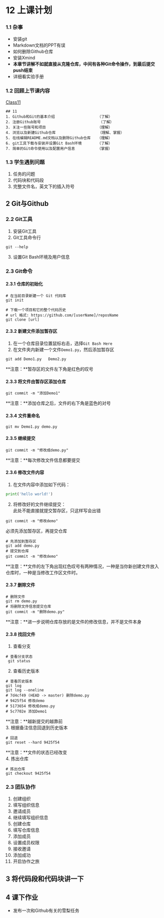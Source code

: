 # 12 上课计划  
### 1.1 杂事         
- 安装git      
- Markdown文档的PPT有误    
- 如何删除Github仓库   
- 安装Xmind   
- **本章节讲解不如就直接从克隆仓库，中间有各种Git命令操作，到最后提交push结束**    
- 详细看实验手册  

### 1.2 回顾上节课内容        
[Class11](../course-summary/Class11-20191111.txt)       
```
## 11          
1. Github和Git的基本介绍                   （了解）  
2. 注册Github账号                          （了解）   
3. 关注一些账号和项目                       （理解）   
4. 浏览以及新建Github仓库                   （理解、掌握）   
5. 在线编辑README.md文档以及删除Github仓库   （理解）   
6. git工具下载与安装并设置Git Bash环境       （了解）   
7. 简单的Git命令使用以及配置用户信息          （掌握）      
```

### 1.3 学生遇到问题     
1. 任务的问题   
2. 代码块和代码段  
3. 完整文件名，英文下的插入符号   


## 2 Git与Github        
### 2.2 Git工具       
1. 安装Git工具  
2. Git工具命令行  
```shell
git --help
```
3. 设置Git Bash环境及用户信息   

### 2.3 Git命令  
#### 2.3.1 仓库的初始化   
```shell
# 在当前目录新建一个 Git 代码库
git init

# 下载一个项目和它的整个代码历史
# url 格式: https://github.com/[userName]/reposName
git clone [url]
```
#### 2.3.2 新建文件添加暂存区     
1. 在一个仓库目录位置鼠标右击，选择`Git Bash Here`    
2. 在文件夹内新建一个文件`Demo1.py`，然后添加暂存区    
```shell
git add Demo1.py   Demo2.py 
```
**注意：**暂存区的文件左下角是红色的叹号    

#### 2.3.3 将文件由暂存区添加仓库       
```shell
git commit -m "添加Demo1"  
```
**注意：**添加仓库之后，文件的右下角是蓝色的对号    
#### 2.3.4 文件重命名      
```shell
git mv Demo1.py demo.py
```

#### 2.3.5 继续提交   
```shell
git commit -m "修改成demo.py"
```
**注意：**每次修改文件信息都要提交

#### 2.3.6 修改文件内容  
1. 在文件内容中添加如下代码：    
```python
print('hello world!')
```
2. 将修改好的文件继续提交：    
此处不能直接就提交暂存区，只这样写会出错   
```shell
git commit -m "修改demo"
```
必须先添加暂存区，再提交仓库   
```shell
# 先添加到暂存区
git add demo.py
# 提交到仓库  
git commit -m "修改demo"
```
**注意：**文件的左下角出现红色叹号有两种情况，一种是当你新创建文件放入仓库时，一种是当修改工作区文件时。   

#### 2.3.7 删除文件   
```shell
# 删除文件
git rm demo.py   
# 将删除文件信息提交仓库  
git commit -m "删除demo.py"
```
**注意：**进一步说明仓库存放的是文件的修改信息，并不是文件本身  

#### 2.3.8 找回文件   
1. 查看分支    
```shell
# 查看分支状态  
 git status
```
2. 查看历史版本   
```shell
# 查看历史版本  
git log
git log --oneline
# 7d4cf49 (HEAD -> master) 删除demo.py
# 9425f54 修改demo
# 5173654 修改成demo.py
# 5c7702e 添加Demo1
```
**注意：**越新提交的越靠前   
3. 根据备注信息回退到历史版本    
```shell
# 回退  
git reset --hard 9425f54 
```
**注意：**文件的状态已经改变      
4. 拣出仓库   
```shell
# 拣出仓库 
git checkout 9425f54
```

### 2.3 团队协作   
1. 创建组织    
2. 填写组织信息   
3. 邀请成员   
4. 继续填写组织信息   
5. 创建仓库   
6. 填写仓库信息   
7. 添加成员   
8. 设置成员权限   
9. 接收邀请   
10. 添加成功   
11. 开启协作之旅   


## 3 将代码段和代码块讲一下   



## 4 课下作业   
- 发布一次和Github有关的雪梨任务    




